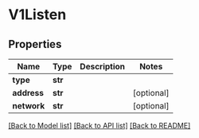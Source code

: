 # V1Listen

## Properties
Name | Type | Description | Notes
------------ | ------------- | ------------- | -------------
**type** | **str** |  |
**address** | **str** |  | [optional]
**network** | **str** |  | [optional]

[[Back to Model list]](../README.md#documentation-for-models) [[Back to API list]](../README.md#documentation-for-api-endpoints) [[Back to README]](../README.md)


